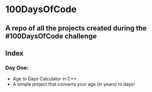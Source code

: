 # 100DaysOfCode
## A repo of all the projects created during the #100DaysOfCode challenge

## Index

### Day One: 
- Age to Days Calculator in C++
- A simple project that converts your age (in years) to days!
